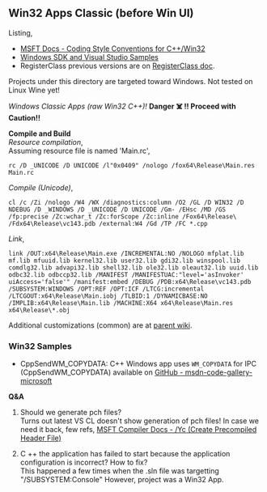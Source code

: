 ## Win32 Apps Classic (before Win UI)
Listing,  
- [MSFT Docs - Coding Style Conventions for C++/Win32](https://learn.microsoft.com/en-us/windows/win32/stg/coding-style-conventions)
- [Windows SDK and Visual Studio Samples](https://github.com/atiq-cs/cpp/blob/dev/Win32/Samples.md)
- RegisterClass previous versions are on [RegisterClass doc](https://github.com/atiq-cs/cpp/blob/dev/Win32/RegisterClass.md).  

Projects under this directory are targeted toward Windows. Not tested on Linux Wine yet!  

*Windows Classic Apps (raw Win32 C++)!*  **Danger ☠️ !!  Proceed with Caution!!**

**Compile and Build**  
*Resource compilation*,  
Assuming resource file is named 'Main.rc',

    rc /D _UNICODE /D UNICODE /l"0x0409" /nologo /fox64\Release\Main.res Main.rc

*Compile (Unicode)*,

    cl /c /Zi /nologo /W4 /WX /diagnostics:column /O2 /GL /D WIN32 /D NDEBUG /D _WINDOWS /D _UNICODE /D UNICODE /Gm- /EHsc /MD /GS /fp:precise /Zc:wchar_t /Zc:forScope /Zc:inline /Fox64\Release\ /Fdx64\Release\vc143.pdb /external:W4 /Gd /TP /FC *.cpp

*Link*,

    link /OUT:x64\Release\Main.exe /INCREMENTAL:NO /NOLOGO mfplat.lib mf.lib mfuuid.lib kernel32.lib user32.lib gdi32.lib winspool.lib comdlg32.lib advapi32.lib shell32.lib ole32.lib oleaut32.lib uuid.lib odbc32.lib odbccp32.lib /MANIFEST /MANIFESTUAC:"level='asInvoker' uiAccess='false'" /manifest:embed /DEBUG /PDB:x64\Release\vc143.pdb /SUBSYSTEM:WINDOWS /OPT:REF /OPT:ICF /LTCG:incremental /LTCGOUT:x64\Release\Main.iobj /TLBID:1 /DYNAMICBASE:NO /IMPLIB:x64\Release\Main.lib /MACHINE:X64 x64\Release\Main.res x64\Release\*.obj


Additional customizations (common) are at [parent wiki](https://github.com/atiq-cs/cpp/blob/dev/README.md).


### Win32 Samples
- CppSendWM_COPYDATA: C++ Windows app uses `WM_COPYDATA` for IPC (CppSendWM_COPYDATA) available on [GitHub - msdn-code-gallery-microsoft](https://github.com/microsoftarchive/msdn-code-gallery-microsoft/tree/master/OneCodeTeam/C%2B%2B%20Windows%20app%20uses%20WM_COPYDATA%20for%20IPC%20\(CppSendWM_COPYDATA\))


**Q&A**  
1. Should we generate pch files?  
Turns out latest VS CL doesn't show generation of pch files! In case we need it back, few refs,
[MSFT Compiler Docs - /Yc (Create Precompiled Header File)](https://learn.microsoft.com/en-us/cpp/build/reference/yc-create-precompiled-header-file)

2. C ++ the application has failed to start because the application configuration is incorrect? How to fix?  
 This happened a few times when the .sln file was targetting "/SUBSYSTEM:Console" However, project was a Win32 App.
